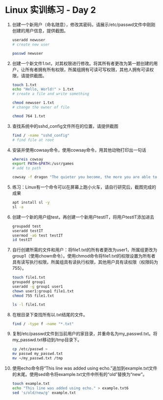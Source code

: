 # Linux 实训练习 - Day 2

1. 创建一个新用户（命名随意），修改其密码，请展示/etc/passwd文件中刚刚创建的用户信息，提供截图。

   ```bash
   useradd newuser
   # create new user
   
   passwd newuser
   ```

   

2. 创建一个新文件1.txt，对其权限进行修改。将其所有者更改为第一题创建的用户，让所有者拥有所有权限，所属组拥有可读可写权限，其他人拥有可读权限，请提供截图。

   ```bash
   touch 1.txt
   echo "Hello, World!" > 1.txt
   # create a file and write something
   
   chmod newuser 1.txt
   # change the owner of file
   
   chmod 764 1.txt
   ```

   

3. 查找系统中的sshd_config文件所在的位置，请提供截图

   ```bash 
   find / -name "sshd_config"
   # find file at root
   ```

   

4. 安装并使用cowsay命令，使用cowsay命令，用其他动物打印出一句话

   ```bash
   whereis cowsay
   export PATH=$PATH:/usr/games
   # add to path
   
   cowsay -f dragon "The quieter you become, the more you are able to hear."
   ```

   

5. 练习：Linux有一个命令可以在屏幕上跑小火车，请自行研究后，截图完成的成果

   ```bash
   apt install sl -y
   sl -a
   ```

   

6. 创建一个新的用户组test，再创建一个新用户testIT，将用户testIT添加进去

   ```bash
   groupadd test
   useradd testIT
   usermod -aG test testIT
   id testIT
   ```

   

7. 自行创建所需的文件和用户：将file1.txt的所有者更改为user1，所属组更改为group1（使用chown命令）。使用chmod命令将file1.txt的权限设置为所有者具有读写执行权限，所属组具有读执行权限，其他用户具有读权限（权限码为755）。

   ```bash
   touch file1.txt
   groupadd group1
   useradd -g group1 user1
   chown user1:group1 file1.txt
   chmod 755 file1.txt
   
   ls -l file1.txt
   ```

   

8. 在根目录下查找所有以.txt结尾的文件。

   ```bash
   find / -type f -name "*.txt"
   ```

   

9. 复制/etc/passwd文件到当前用户的家目录，并重命名为my_passwd.txt。将my_passwd.txt移动到/tmp目录下。

   ```bash
   cp /etc/passwd ~
   mv passwd my_passwd.txt
   mv ~/my_passwd.txt /tmp
   ```

   

10. 使用echo命令将“This line was added using echo.”追加到example.txt文件的末尾。使用sed命令将example.txt文件中所有的“old”替换为“new”。

    ```bash
    touch example.txt
    echo "This line was added using echo." > example.txt6
    sed 's/old/new/g' example.txt
    ```

    

